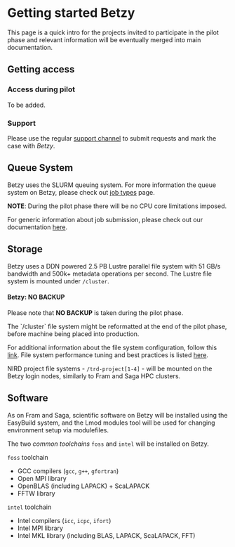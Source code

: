 # Getting started Betzy

This page is a quick intro for the projects invited to participate in the pilot
phase and relevant information will be eventually merged into main
documentation.

## Getting access

### Access during pilot

To be added.

### Support

Please use the regular [support channel](/getting_help/support_line.md) to submit requests 
and mark the case with *Betzy*.

## Queue System

Betzy uses the SLURM queuing system. For more information the queue system on
Betzy, please check out [job types](/jobs/job_types.md) page.

**NOTE**: During the pilot phase there will be no CPU core limitations imposed. 

For generic information about job submission, please check out our documentation [here](/jobs/submitting.md).


## Storage

Betzy uses a DDN powered 2.5 PB Lustre parallel file system with 51 GB/s bandwidth and 500k+  metadata operations per second.
The Lustre file system is mounted under `/cluster`.

<div class="alert alert-warning">
  <h4>Betzy: NO BACKUP</h4>
  <p>
    Please note that <strong>NO BACKUP</strong> is taken during the pilot phase.
	</p>
	<p>
    The `/cluster` file system might be reformatted at the end of the pilot phase, before machine being placed into production.
  </p>
</div>

For additional information about the file system configuration, follow this [link](/files_storage/clusters.md).
File system performance tuning and best practices is listed
[here](/files_storage/performance/lustre.md). 

NIRD project file systems - `/trd-project[1-4]` - will be mounted on the Betzy
login nodes, similarly to Fram and Saga HPC clusters.

## Software

As on Fram and Saga, scientific software on Betzy will be installed using the EasyBuild system, and the Lmod modules tool
will be used for changing environment setup via modulefiles.

The two *common toolchains* `foss` and `intel` will be installed on Betzy.

`foss` toolchain
* GCC compilers (`gcc`, `g++`, `gfortran`)
* Open MPI library
* OpenBLAS (including LAPACK) + ScaLAPACK
* FFTW library

`intel` toolchain
* Intel compilers (`icc`, `icpc`, `ifort`)
* Intel MPI library
* Intel MKL library (including BLAS, LAPACK, ScaLAPACK, FFT)
